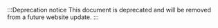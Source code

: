 :::Deprecation notice
This document is deprecated and will be removed from
a future website update.
:::

